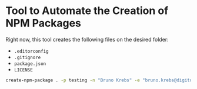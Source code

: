 # Tool to Automate the Creation of NPM Packages

Right now, this tool creates the following files on the desired folder:

- `.editorconfig`
- `.gitignore`
- `package.json`
- `LICENSE`

```bash
create-npm-package . -p testing -n "Bruno Krebs" -e "bruno.krebs@digituz.com.br" -u "https://twitter.com/brunoskrebs"
```
